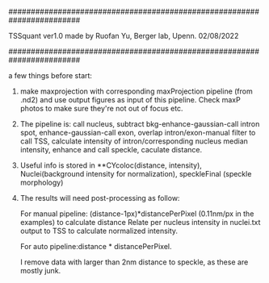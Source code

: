 ########################################################################

TSSquant ver1.0 made by Ruofan Yu, Berger lab, Upenn. 02/08/2022 

########################################################################

a few things before start:

1. make maxprojection with corresponding maxProjection pipeline (from .nd2) and use output figures as input of this pipeline. Check maxP photos to make sure they're not out of focus etc. 

2. The pipeline is: call nucleus, subtract bkg-enhance-gaussian-call intron spot, enhance-gaussian-call exon, overlap intron/exon-manual filter to call TSS, calculate intensity of intron/corresponding nucleus median intensity, enhance and call speckle, caculate distance.

3. Useful info is stored in **CYcoloc(distance, intensity), Nuclei(background intensity for normalization), speckleFinal (speckle morphology)

4. The results will need post-processing as follow: 

    For manual pipeline: (distance-1px)*distancePerPixel (0.11nm/px in the examples) to calculate distance Relate per nucleus intensity in nuclei.txt output to TSS to calculate normalized intensity.
    
    For auto pipeline:distance * distancePerPixel.
    
    I remove data with larger than 2nm distance to speckle, as these are mostly junk.

